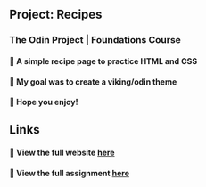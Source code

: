 ## **Project: Recipes**

### The Odin Project | Foundations Course

#### :stew: A simple recipe page to practice HTML and CSS

#### :thought_balloon: My goal was to create a viking/odin theme

#### :beers: Hope you enjoy!

## Links

#### :link: View the full website [here](simplenough.github.io/odin-recipes)

#### :link: View the full assignment [here](https://www.theodinproject.com/lessons/foundations-recipes)
